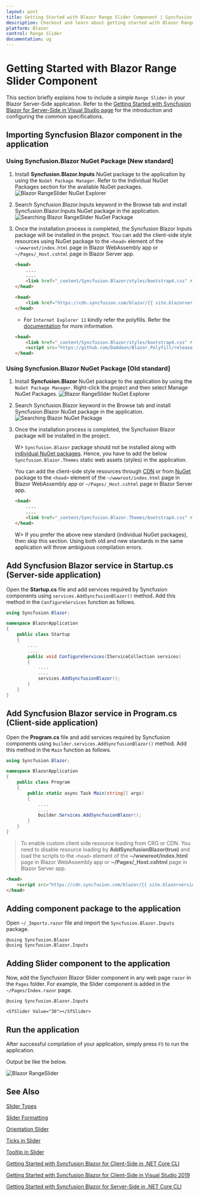```yaml
---
layout: post
title: Getting Started with Blazor Range Slider Component | Syncfusion
description: Checkout and learn about getting started with Blazor Range Slider component of Syncfusion, and more details.
platform: Blazor
control: Range Slider
documentation: ug
---
```


<!-- markdownlint-disable MD024 -->

# Getting Started with Blazor Range Slider Component

This section briefly explains how to include a simple `Range Slider` in your Blazor Server-Side application. Refer to the [Getting Started with Syncfusion Blazor for Server-Side in Visual Studio page](https://blazor.syncfusion.com/documentation/getting-started/blazor-server-side-visual-studio/) for the introduction and configuring the common specifications.

## Importing Syncfusion Blazor component in the application

### Using Syncfusion.Blazor NuGet Package [New standard]

1. Install **Syncfusion.Blazor.Inputs** NuGet package to the application by using the `NuGet Package Manager`. Refer to the Individual NuGet Packages section for the available NuGet packages.
![Blazor RangeSlider NuGet Explorer](images/blazor-rangeslider-nuget-explorer.png)
2. Search Syncfusion.Blazor.Inputs keyword in the Browse tab and install Syncfusion.Blazor.Inputs NuGet package in the application.
![Searching Blazor RangeSlider NuGet Package](images/blazor-rangeslider-search-nuget-package.png)
3. Once the installation process is completed, the Syncfusion Blazor Inputs package will be installed in the project. You can add the client-side style resources using NuGet package to the `<head>` element of the `~/wwwroot/index.html` page in Blazor WebAssembly app or `~/Pages/_Host.cshtml` page in Blazor Server app.

    ```html
    <head>
        ....
        ....
        <link href="_content/Syncfusion.Blazor/styles/bootstrap4.css" rel="stylesheet" />
    </head>
    ```

    ```html
    <head>
        <link href="https://cdn.syncfusion.com/blazor/{{ site.blazorversion }}/styles/bootstrap4.css" rel="stylesheet" />
    </head>
    ```

    * For `Internet Explorer 11` kindly refer the polyfills. Refer the [documentation](https://blazor.syncfusion.com/documentation/common/how-to/render-blazor-server-app-in-ie/) for more information.

    ```html
    <head>
        <link href="_content/Syncfusion.Blazor/styles/bootstrap4.css" rel="stylesheet" />
        <script src="https://github.com/Daddoon/Blazor.Polyfill/releases/download/3.0.1/blazor.polyfill.min.js"></script>
    </head>
    ```

### Using Syncfusion.Blazor NuGet Package [Old standard]

1. Install **Syncfusion.Blazor** NuGet package to the application by using the `NuGet Package Manager`. Right-click the project and then select Manage NuGet Packages.
![Blazor RangeSlider NuGet Explorer](images/blazor-rangeslider-nuget-explorer.png)
2. Search Syncfusion.Blazor keyword in the Browse tab and install Syncfusion.Blazor NuGet package in the application.
![Searching Blazor NuGet Package](images/blazor-nuget-package.png)
3. Once the installation process is completed, the Syncfusion Blazor package will be installed in the project.

    W> `Syncfusion.Blazor` package should not be installed along with [individual NuGet packages](https://blazor.syncfusion.com/documentation/nuget-packages/). Hence, you have to add the below `Syncfusion.Blazor.Themes` static web assets (styles) in the application.

    You can add the client-side style resources through [CDN](https://blazor.syncfusion.com/documentation/appearance/themes#cdn-reference) or from [NuGet](https://blazor.syncfusion.com/documentation/appearance/themes#static-web-assets) package to the `<head>` element of the `~/wwwroot/index.html` page in Blazor WebAssembly app or `~/Pages/_Host.cshtml` page in Blazor Server app.

    ```html
    <head>
        ....
        ....
        <link href="_content/Syncfusion.Blazor.Themes/bootstrap4.css" rel="stylesheet" />
    </head>
    ```

    W> If you prefer the above new standard (individual NuGet packages), then skip this section. Using both old and new standards in the same application will throw ambiguous compilation errors.

## Add Syncfusion Blazor service in Startup.cs (Server-side application)

Open the **Startup.cs** file and add services required by Syncfusion components using `services.AddSyncfusionBlazor()` method. Add this method in the `ConfigureServices` function as follows.

```csharp
using Syncfusion.Blazor;

namespace BlazorApplication
{
    public class Startup
    {
        ....
        ....
        public void ConfigureServices(IServiceCollection services)
        {
            ....
            ....
            services.AddSyncfusionBlazor();
        }
    }
}
```

## Add Syncfusion Blazor service in Program.cs (Client-side application)

Open the **Program.cs** file and add services required by Syncfusion components using `builder.services.AddSyncfusionBlazor()` method. Add this method in the `Main` function as follows.

```csharp
using Syncfusion.Blazor;

namespace BlazorApplication
{
    public class Program
    {
        public static async Task Main(string[] args)
        {
            ....
            ....
            builder.Services.AddSyncfusionBlazor();
        }
    }
}
```

> To enable custom client side resource loading from CRG or CDN. You need to disable resource loading by  **AddSyncfusionBlazor(true)** and load the scripts to the `<head>` element of the **~/wwwroot/index.html** page in Blazor WebAssembly app or **~/Pages/_Host.cshtml** page in Blazor Server app.  

```html
<head>
    <script src="https://cdn.syncfusion.com/blazor/{{ site.blazorversion }}/syncfusion-blazor.min.js"></script>
</head>
```

## Adding component package to the application

Open `~/_Imports.razor` file and import the `Syncfusion.Blazor.Inputs` package.

```cshtml
@using Syncfusion.Blazor
@using Syncfusion.Blazor.Inputs
```

## Adding Slider component to the application

Now, add the Syncfusion Blazor Slider component in any web page `razor` in the `Pages` folder. For example, the Slider component is added in the `~/Pages/Index.razor` page.

```cshtml
@using Syncfusion.Blazor.Inputs

<SfSlider Value="30"></SfSlider>
```

## Run the application

After successful compilation of your application, simply press `F5` to run the application.

Output be like the below.

![Blazor RangeSlider](images/blazor-rangeslider.gif)

## See Also

[Slider Types](./types)

[Slider Formatting](./format)

[Orientation Slider](./orientation)

[Ticks in Slider](./ticks)

[Tooltip in Slider](./tooltip)

[Getting Started with Syncfusion Blazor for Client-Side in .NET Core CLI](https://blazor.syncfusion.com/documentation/getting-started/blazor-webassembly-dotnet-cli/)

[Getting Started with Syncfusion Blazor for Client-Side in Visual Studio 2019](https://blazor.syncfusion.com/documentation/getting-started/blazor-webassembly-visual-studio-2019/)

[Getting Started with Syncfusion Blazor for Server-Side in .NET Core CLI](https://blazor.syncfusion.com/documentation/getting-started/blazor-server-side-dotnet-cli/)